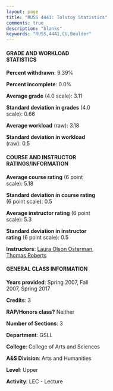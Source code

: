 ```yaml
---
layout: page
title: "RUSS 4441: Tolstoy Statistics"
comments: true
description: "blanks"
keywords: "RUSS,4441,CU,Boulder"
---
```

<head>
<script src="https://ajax.googleapis.com/ajax/libs/jquery/2.1.3/jquery.min.js"></script>
<script src="https://dl.dropboxusercontent.com/s/pc42nxpaw1ea4o9/highcharts.js?dl=0"></script>
<!-- <script src="../assets/js/highcharts.js"></script> -->
<style type="text/css">@font-face {
	font-family: "Bebas Neue";
	src: url(https://www.filehosting.org/file/details/544349/BebasNeue Regular.otf) format("opentype");
	}
	h1.Bebas { 
		font-family: "Bebas Neue", Verdana, Tahoma;
	}
</style>
</head>
<body>
	<div id="container" style="float: right; width: 45%; height: 88%; margin-left: 2.5%; margin-right: 2.5%;"></div>
	<script language="JavaScript">
		$(document).ready(function() {
		var chart = {type: 'column'};
		var title = {text: 'Grade Distribution'};
		var xAxis = {categories: ['A','B','C','D','F'],crosshair: true};
		var yAxis = {min: 0,title: {text: 'Percentage'}};
		var tooltip = {headerFormat: '<center><b><span style="font-size:20px">{point.key}</span></b></center>',
		               pointFormat: '<td style="padding:0"><b>{point.y:.1f}%</b></td>',
		               footerFormat: '</table>',shared: true,useHTML: true};
		var plotOptions = {column: {pointPadding: 0.0,borderWidth: 0}};  
		var credits = {enabled: false};var series= [{name: 'Percent',data: [55.83,24.17,3.33,13.33,3.33,]}];
		var json = {};
		json.chart = chart;
		json.title = title;
		json.tooltip = tooltip;
		json.xAxis = xAxis;
		json.yAxis = yAxis;  
		json.series = series;
		json.plotOptions = plotOptions;  
		json.credits = credits;
		$('#container').highcharts(json);
	});
	</script>
</body>
			   
#### GRADE AND WORKLOAD STATISTICS

**Percent withdrawn**: 9.39%

**Percent incomplete**: 0.0%

**Average grade** (4.0 scale): 3.11

**Standard deviation in grades** (4.0 scale): 0.66

**Average workload** (raw): 3.18

**Standard deviation in workload** (raw): 0.5

#### COURSE AND INSTRUCTOR RATINGS/INFORMATION

**Average course rating** (6 point scale): 5.18

**Standard deviation in course rating** (6 point scale): 0.5

**Average instructor rating** (6 point scale): 5.3

**Standard deviation in instructor rating** (6 point scale): 0.5

**Instructors**: <a href='../../instructors/Laura_Olson_Osterman'>Laura Olson Osterman</a>, <a href='../../instructors/Thomas_Roberts'>Thomas Roberts</a>

#### GENERAL CLASS INFORMATION

**Years provided**: Spring 2007, Fall 2007, Spring 2017

**Credits**: 3

**RAP/Honors class?** Neither

**Number of Sections**: 3

**Department**: GSLL

**College**: College of Arts and Sciences

**A&S Division**: Arts and Humanities

**Level**: Upper

**Activity**: LEC - Lecture
